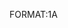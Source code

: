 FORMAT:1A

<!-- include(blueprint/auth.md) -->
<!-- include(blueprint/user.md) -->
<!-- include(blueprint/status.md) -->
<!-- include(blueprint/group.md) -->
